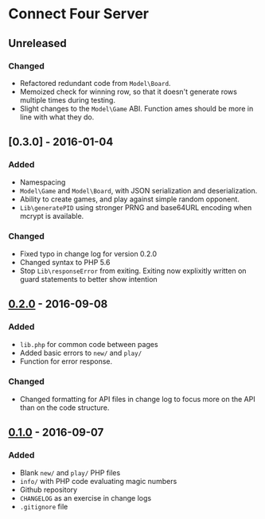 # Connect Four Server

## Unreleased
### Changed
- Refactored redundant code from `Model\Board`.
- Memoized check for winning row, so that it doesn't generate rows multiple
times during testing.
- Slight changes to the `Model\Game` ABI. Function ames should be more in line
with what they do.

## [0.3.0] - 2016-01-04
### Added
- Namespacing
- `Model\Game` and `Model\Board`, with JSON serialization and deserialization.
- Ability to create games, and play against simple random opponent.
- `Lib\generatePID` using stronger PRNG and base64URL encoding when mcrypt is
available.

### Changed
- Fixed typo in change log for version 0.2.0
- Changed syntax to PHP 5.6
- Stop `Lib\responseError` from exiting. Exiting now explixitly written on guard
statements to better show intention

## [0.2.0] - 2016-09-08
### Added
- `lib.php` for common code between pages
- Added basic errors to `new/` and `play/`
- Function for error response.

### Changed
- Changed formatting for API files in change log to focus more on the API than
on the code structure.

## [0.1.0] - 2016-09-07
### Added
- Blank `new/` and `play/` PHP files
- `info/` with PHP code evaluating magic numbers
- Github repository
- `CHANGELOG` as an exercise in change logs
- `.gitignore` file

[0.2.0]: https://github.com/eseymour/connect-four-server/tree/v0.2.0
[0.1.0]: https://github.com/eseymour/connect-four-server/tree/v0.1.0

